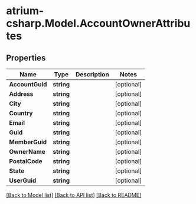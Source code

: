 # atrium-csharp.Model.AccountOwnerAttributes
## Properties

Name | Type | Description | Notes
------------ | ------------- | ------------- | -------------
**AccountGuid** | **string** |  | [optional] 
**Address** | **string** |  | [optional] 
**City** | **string** |  | [optional] 
**Country** | **string** |  | [optional] 
**Email** | **string** |  | [optional] 
**Guid** | **string** |  | [optional] 
**MemberGuid** | **string** |  | [optional] 
**OwnerName** | **string** |  | [optional] 
**PostalCode** | **string** |  | [optional] 
**State** | **string** |  | [optional] 
**UserGuid** | **string** |  | [optional] 

[[Back to Model list]](../README.md#documentation-for-models) [[Back to API list]](../README.md#documentation-for-api-endpoints) [[Back to README]](../README.md)

